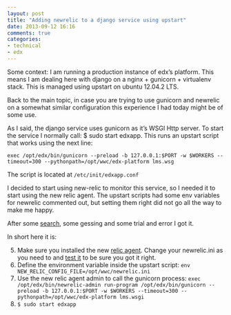 ```yaml
---
layout: post
title: "Adding newrelic to a django service using upstart"
date: 2013-09-12 16:16
comments: true
categories: 
- technical 
- edx
---
```

Some context: I am running a production instance of edx’s platform. This means I am dealing here with django on a nginx + gunicorn + virtualenv stack. This is managed using upstart on ubuntu 12.04.2 LTS. 

Back to the main topic, in case you are trying to use gunicorn and newrelic on a somewhat similar configuration this experience I had today might be of some use.

<!-- more -->

As I said, the django service uses gunicorn as it’s WSGI Http server. To start the service I normally call: $ sudo start edxapp. This runs an upstart script that works using the next line:

```
exec /opt/edx/bin/gunicorn --preload -b 127.0.0.1:$PORT -w $WORKERS --timeout=300 --pythonpath=/opt/wwc/edx-platform lms.wsg
```

The script is located at `/etc/init/edxapp.conf`

I decided to start using new-relic to monitor this service, so I needed it to start using the new relic agent. The upstart scripts had some env variables for newrelic commented out, but setting them right did not go all the way to make me happy.

After some [search][1], some gessing and some trial and error I got it.

In short here it is:

5. Make sure you installed the new [relic agent][2]. Change your newrelic.ini as you need to and [test it][3] to be sure you got it right.
4. Define the environment variable inside the upstart script: `env NEW_RELIC_CONFIG_FILE=/opt/wwc/newrelic.ini`
3. Use the new relic agent admin to call the gunicorn process: `exec /opt/edx/bin/newrelic-admin run-program /opt/edx/bin/gunicorn --preload -b 127.0.0.1:$PORT -w $WORKERS --timeout=300 --pythonpath=/opt/wwc/edx-platform lms.wsgi`
2. `$ sudo start edxapp`

[1]: https://newrelic.com/docs/python/python-agent-and-gunicorn
[2]: https://newrelic.com/docs/python/python-agent-installation
[3]: https://newrelic.com/docs/python/testing-the-python-agent